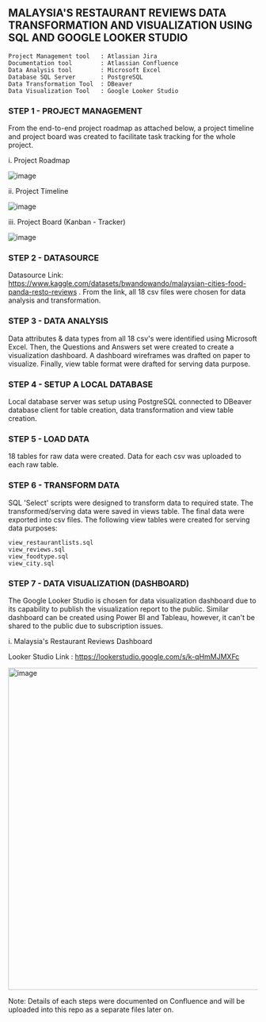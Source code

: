## MALAYSIA'S RESTAURANT REVIEWS DATA TRANSFORMATION AND VISUALIZATION USING SQL AND GOOGLE LOOKER STUDIO

    Project Management tool   : Atlassian Jira
    Documentation tool        : Atlassian Confluence
    Data Analysis tool        : Microsoft Excel
    Database SQL Server       : PostgreSQL
    Data Transformation Tool  : DBeaver
    Data Visualization Tool   : Google Looker Studio


### STEP 1 - PROJECT MANAGEMENT

From the end-to-end project roadmap as attached below, a project timeline and project board was created to facilitate task tracking for the whole project. 

i. Project Roadmap

![image](https://github.com/nabilarahmat/data-transformation-and-visualization/assets/168509585/194934b6-52f8-4ed3-8f9a-20bb57106aca)


ii. Project Timeline

![image](https://github.com/nabilarahmat/data-transformation-and-visualization/assets/168509585/28c8c49a-db42-45a1-83ab-c771061d5d04)

iii. Project Board (Kanban - Tracker)

![image](https://github.com/nabilarahmat/data-transformation-and-visualization/assets/168509585/d1beee88-b88e-4839-87c8-be82f5804c97)


### STEP 2 - DATASOURCE

Datasource Link: https://www.kaggle.com/datasets/bwandowando/malaysian-cities-food-panda-resto-reviews .
From the link, all 18 csv files were chosen for data analysis and transformation. 


### STEP 3 - DATA ANALYSIS

Data attributes & data types from all 18 csv's were identified using Microsoft Excel. Then, the Questions and Answers set were created to create a visualization dashboard. A dashboard wireframes was drafted on paper to visualize. Finally, view table format were drafted for serving data purpose.


### STEP 4 - SETUP A LOCAL DATABASE

Local database server was setup using PostgreSQL connected to DBeaver database client for table creation, data transformation and view table creation.


### STEP 5 - LOAD DATA 

18 tables for raw data were created. Data for each csv was uploaded to each raw table.


### STEP 6 - TRANSFORM DATA

SQL 'Select' scripts were designed to transform data to required state. The transformed/serving data were saved in views table. The final data were exported into csv files. The following view tables were created for serving data purposes:

    view_restaurantlists.sql
    view_reviews.sql
    view_foodtype.sql
    view_city.sql


### STEP 7 - DATA VISUALIZATION (DASHBOARD)

The Google Looker Studio is chosen for data visualization dashboard due to its capability to publish the visualization report to the public. Similar dashboard can be created using Power BI and Tableau, however, it can't be shared to the public due to subscription issues. 

i. Malaysia's Restaurant Reviews Dashboard

Looker Studio Link : https://lookerstudio.google.com/s/k-qHmMJMXFc

<img width="649" alt="image" src="https://github.com/nabilarahmat/data-transformation-and-visualization/assets/168509585/91df62a1-c3ba-4e95-86a7-3eaac87afcf4">

Note: Details of each steps were documented on Confluence and will be uploaded into this repo as a separate files later on.
